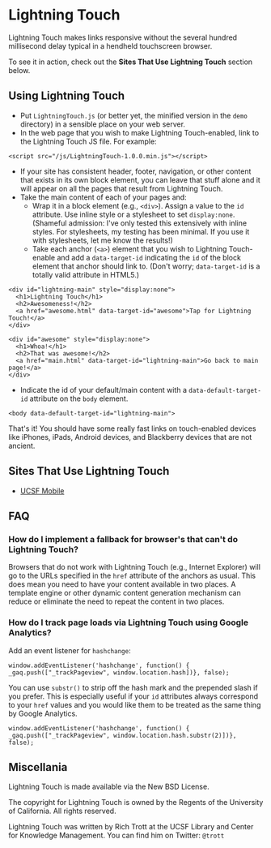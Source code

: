 Lightning Touch
===============

Lightning Touch makes links responsive without the several hundred millisecond delay typical in a hendheld touchscreen browser.

To see it in action, check out the **Sites That Use Lightning Touch** section below.

## Using Lightning Touch

* Put `LightningTouch.js` (or better yet, the minified version in the `demo` directory) in a sensible place on your web server. 
* In the web page that you wish to make Lightning Touch-enabled, link to the Lightning Touch JS file. For example:

```
<script src="/js/LightningTouch-1.0.0.min.js"></script>
```

* If your site has consistent header, footer, navigation, or other content that exists in its own block element, you can leave that stuff alone and it will appear on all the pages that result from Lightning Touch.
* Take the main content of each of your pages and:
   * Wrap it in a block element (e.g., `<div>`). Assign a value to the `id` attribute. Use inline style or a stylesheet to set `display:none`. (Shameful admission: I've only tested this extensively with inline styles. For stylesheets, my testing has been minimal. If you use it with stylesheets, let me know the results!)
   * Take each anchor (`<a>`) element that you wish to Lightning Touch-enable and add a `data-target-id` indicating the `id` of the block element that anchor should link to. (Don't worry; `data-target-id` is a totally valid attribute in HTML5.)

```
<div id="lightning-main" style="display:none">
  <h1>Lightning Touch</h1>
  <h2>Awesomeness!</h2>
  <a href="awesome.html" data-target-id="awesome">Tap for Lightning Touch!</a>
</div>

<div id="awesome" style="display:none">
  <h1>Whoa!</h1>
  <h2>That was awesome!</h2>
  <a href="main.html" data-target-id="lightning-main">Go back to main page!</a>
</div>
```

* Indicate the id of your default/main content with a `data-default-target-id` attribute on the `body` element.

```
<body data-default-target-id="lightning-main">
```

That's it! You should have some really fast links on touch-enabled devices like iPhones, iPads, Android devices, and Blackberry devices that are not ancient.

## Sites That Use Lightning Touch

* [UCSF Mobile](http://m.ucsf.edu/)

## FAQ

### How do I implement a fallback for browser's that can't do Lightning Touch?

Browsers that do not work with Lightning Touch (e.g., Internet Explorer) will go to the URLs specified in the `href` attribute of the anchors as usual. This does mean you need to have your content available in two places. A template engine or other dynamic content generation mechanism can reduce or eliminate the need to repeat the content in two places.

### How do I track page loads via Lightning Touch using Google Analytics?

Add an event listener for `hashchange`:

```
window.addEventListener('hashchange', function() { _gaq.push(["_trackPageview", window.location.hash])}, false);
```

You can use `substr()` to strip off the hash mark and the prepended slash if you prefer. This is especially useful if your `id` attributes always correspond to your `href` values and you would like them to be treated as the same thing by Google Analytics.

```
window.addEventListener('hashchange', function() { _gaq.push(["_trackPageview", window.location.hash.substr(2)])}, false);
```

## Miscellania

Lightning Touch is made available via the New BSD License.

The copyright for Lightning Touch is owned by the Regents of the University of California. All rights reserved.

Lightning Touch was written by Rich Trott at the UCSF Library and Center for Knowledge Management.  You can find him on Twitter: `@trott`